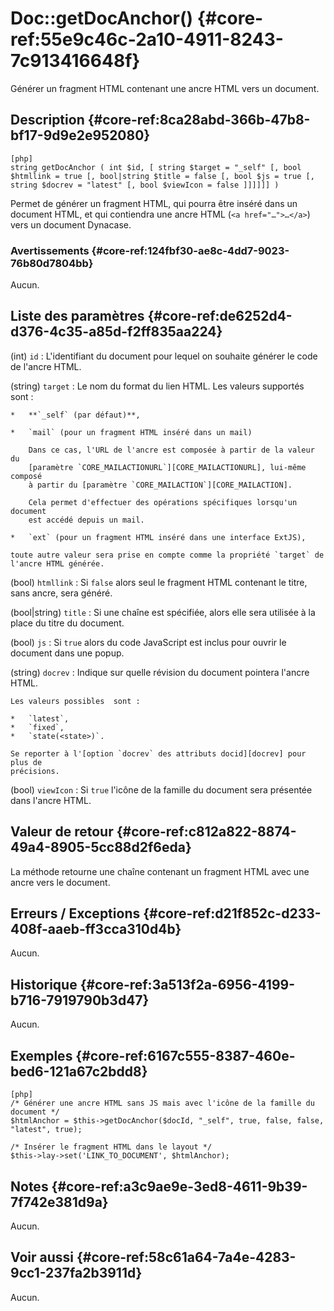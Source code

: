 # Doc::getDocAnchor() {#core-ref:55e9c46c-2a10-4911-8243-7c913416648f}

<div class="short-description">
Générer un fragment HTML contenant une ancre HTML vers un document.
</div>

## Description {#core-ref:8ca28abd-366b-47b8-bf17-9d9e2e952080}

    [php]
    string getDocAnchor ( int $id, [ string $target = "_self" [, bool $htmllink = true [, bool|string $title = false [, bool $js = true [, string $docrev = "latest" [, bool $viewIcon = false ]]]]]] )

Permet de générer un fragment HTML, qui pourra être inséré dans un document
HTML, et qui contiendra une ancre HTML (`<a href="…">…</a>`) vers un document
Dynacase.

### Avertissements {#core-ref:124fbf30-ae8c-4dd7-9023-76b80d7804bb}

Aucun.

## Liste des paramètres {#core-ref:de6252d4-d376-4c35-a85d-f2ff835aa224}

(int) `id`
:   L'identifiant du document pour lequel on souhaite générer le code de l'ancre
    HTML.

(string) `target`
:   Le nom du format du lien HTML. Les valeurs supportés sont :
    
    *   **`_self` (par défaut)**,
    
    *   `mail` (pour un fragment HTML inséré dans un mail)
        
        Dans ce cas, l'URL de l'ancre est composée à partir de la valeur du
        [paramètre `CORE_MAILACTIONURL`][CORE_MAILACTIONURL], lui-même composé
        à partir du [paramètre `CORE_MAILACTION`][CORE_MAILACTION].
        
        Cela permet d'effectuer des opérations spécifiques lorsqu'un document
        est accédé depuis un mail.
        
    *   `ext` (pour un fragment HTML inséré dans une interface ExtJS),
    
    toute autre valeur sera prise en compte comme la propriété `target` de
    l'ancre HTML générée.

(bool) `htmllink`
:   Si `false` alors seul le fragment HTML contenant le titre,
    sans ancre, sera généré.

(bool|string) `title`
:   Si une chaîne est spécifiée, alors elle sera utilisée à
    la place du titre du document.

(bool) `js`
:   Si `true` alors du code JavaScript est inclus pour ouvrir le
    document dans une popup.

(string) `docrev`
:   Indique sur quelle révision du document pointera l'ancre HTML.
    
    Les valeurs possibles  sont :
    
    *   `latest`,
    *   `fixed`,
    *   `state(<state>)`.
    
    Se reporter à l'[option `docrev` des attributs docid][docrev] pour plus de
    précisions.

(bool) `viewIcon`
:   Si `true` l'icône de la famille du document sera présentée
    dans l'ancre HTML.

## Valeur de retour {#core-ref:c812a822-8874-49a4-8905-5cc88d2f6eda}

La méthode retourne une chaîne contenant un fragment HTML avec une ancre
vers le document.

## Erreurs / Exceptions {#core-ref:d21f852c-d233-408f-aaeb-ff3cca310d4b}

Aucun.

## Historique {#core-ref:3a513f2a-6956-4199-b716-7919790b3d47}

Aucun.

## Exemples {#core-ref:6167c555-8387-460e-bed6-121a67c2bdd8}

    [php]
    /* Générer une ancre HTML sans JS mais avec l'icône de la famille du document */
    $htmlAnchor = $this->getDocAnchor($docId, "_self", true, false, false, "latest", true);
    
    /* Insérer le fragment HTML dans le layout */
    $this->lay->set('LINK_TO_DOCUMENT', $htmlAnchor);

## Notes {#core-ref:a3c9ae9e-3ed8-4611-9b39-7f742e381d9a}

Aucun.

## Voir aussi {#core-ref:58c61a64-7a4e-4283-9cc1-237fa2b3911d}

Aucun.

<!-- links -->
[docrev]: #core-ref:9bcfd205-fb07-4a71-be06-ba07d4a9cc7c
[CORE_MAILACTION]: #core-ref:c1d9e009-49a5-47a4-9104-4d044ea24aa3
[CORE_MAILACTIONURL]: #core-ref:033299c3-fe9a-4833-9dbd-45952bdf63bc